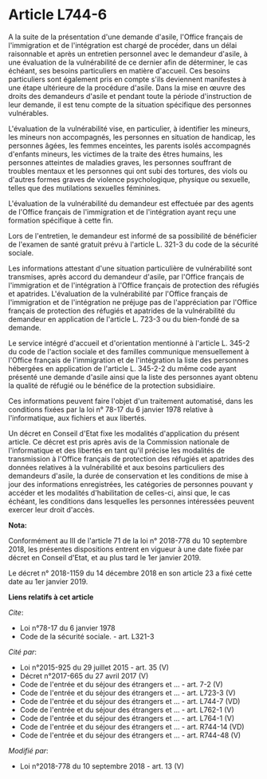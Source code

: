 # Article L744-6

A la suite de la présentation d'une demande d'asile, l'Office français de l'immigration et de l'intégration est chargé de
procéder, dans un délai raisonnable et après un entretien personnel avec le demandeur d'asile, à une évaluation de la
vulnérabilité de ce dernier afin de déterminer, le cas échéant, ses besoins particuliers en matière d'accueil. Ces besoins
particuliers sont également pris en compte s'ils deviennent manifestes à une étape ultérieure de la procédure d'asile. Dans
la mise en œuvre des droits des demandeurs d'asile et pendant toute la période d'instruction de leur demande, il est tenu
compte de la situation spécifique des personnes vulnérables.

L'évaluation de la vulnérabilité vise, en particulier, à identifier les mineurs, les mineurs non accompagnés, les personnes
en situation de handicap, les personnes âgées, les femmes enceintes, les parents isolés accompagnés d'enfants mineurs, les
victimes de la traite des êtres humains, les personnes atteintes de maladies graves, les personnes souffrant de troubles
mentaux et les personnes qui ont subi des tortures, des viols ou d'autres formes graves de violence psychologique, physique
ou sexuelle, telles que des mutilations sexuelles féminines.

L'évaluation de la vulnérabilité du demandeur est effectuée par des agents de l'Office français de l'immigration et de
l'intégration ayant reçu une formation spécifique à cette fin.

Lors de l'entretien, le demandeur est informé de sa possibilité de bénéficier de l'examen de santé gratuit prévu à l'article
L. 321-3 du code de la sécurité sociale.

Les informations attestant d'une situation particulière de vulnérabilité sont transmises, après accord du demandeur d'asile,
par l'Office français de l'immigration et de l'intégration à l'Office français de protection des réfugiés et apatrides.
L'évaluation de la vulnérabilité par l'Office français de l'immigration et de l'intégration ne préjuge pas de l'appréciation
par l'Office français de protection des réfugiés et apatrides de la vulnérabilité du demandeur en application de l'article L.
723-3 ou du bien-fondé de sa demande.

Le service intégré d'accueil et d'orientation mentionné à l'article L. 345-2 du code de l'action sociale et des familles
communique mensuellement à l'Office français de l'immigration et de l'intégration la liste des personnes hébergées en
application de l'article L. 345-2-2 du même code ayant présenté une demande d'asile ainsi que la liste des personnes ayant
obtenu la qualité de réfugié ou le bénéfice de la protection subsidiaire.

Ces informations peuvent faire l'objet d'un traitement automatisé, dans les conditions fixées par la loi n° 78-17 du 6
janvier 1978 relative à l'informatique, aux fichiers et aux libertés.

Un décret en Conseil d'Etat fixe les modalités d'application du présent article. Ce décret est pris après avis de la
Commission nationale de l'informatique et des libertés en tant qu'il précise les modalités de transmission à l'Office
français de protection des réfugiés et apatrides des données relatives à la vulnérabilité et aux besoins particuliers des
demandeurs d'asile, la durée de conservation et les conditions de mise à jour des informations enregistrées, les catégories
de personnes pouvant y accéder et les modalités d'habilitation de celles-ci, ainsi que, le cas échéant, les conditions dans
lesquelles les personnes intéressées peuvent exercer leur droit d'accès.

**Nota:**

Conformément au III de l'article 71 de la loi n° 2018-778 du 10 septembre 2018, les présentes dispositions entrent en vigueur
à une date fixée par décret en Conseil d'Etat, et au plus tard le 1er janvier 2019.

Le décret n° 2018-1159 du 14 décembre 2018 en son article 23 a fixé cette date au 1er janvier 2019.

**Liens relatifs à cet article**

_Cite_:

  - Loi n°78-17 du 6 janvier 1978
  - Code de la sécurité sociale. - art. L321-3

_Cité par_:

  - Loi n°2015-925 du 29 juillet 2015 - art. 35 (V)
  - Décret n°2017-665 du 27 avril 2017 (V)
  - Code de l'entrée et du séjour des étrangers et ... - art. 7-2 (V)
  - Code de l'entrée et du séjour des étrangers et ... - art. L723-3 (V)
  - Code de l'entrée et du séjour des étrangers et ... - art. L744-7 (VD)
  - Code de l'entrée et du séjour des étrangers et ... - art. L762-1 (V)
  - Code de l'entrée et du séjour des étrangers et ... - art. L764-1 (V)
  - Code de l'entrée et du séjour des étrangers et ... - art. R744-14 (VD)
  - Code de l'entrée et du séjour des étrangers et ... - art. R744-48 (V)

_Modifié par_:

  - Loi n°2018-778 du 10 septembre 2018 - art. 13 (V)
